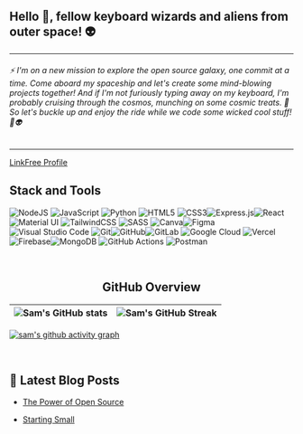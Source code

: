 ## Hello 👋, fellow keyboard wizards and aliens from outer space! 👽 
---
 ###### ⚡ I'm on a new mission to explore the open source galaxy, one commit at a time. Come aboard my spaceship and let's create some mind-blowing projects together! And if I'm not furiously typing away on my keyboard, I'm probably cruising through the cosmos, munching on some cosmic treats. 🚀 So let's buckle up and enjoy the ride while we code some wicked cool stuff! 🚀👽 
---
[LinkFree Profile](https://linkfree.eddiehub.io/SamMintah) 
<br>

## Stack and Tools

<img alt="NodeJS" src="https://img.shields.io/badge/node.js-%2343853D.svg?&style=for-the-badge&logo=node.js&logoColor=white"/> <img alt="JavaScript" src="https://img.shields.io/badge/javascript-%23323330.svg?&style=for-the-badge&logo=javascript&logoColor=%23F7DF1E"/> <img alt="Python" src="https://img.shields.io/badge/python-%2314354C.svg?&style=for-the-badge&logo=python&logoColor=white"/>  <img alt="HTML5" src="https://img.shields.io/badge/html5-%23E34F26.svg?&style=for-the-badge&logo=html5&logoColor=white"/> <img alt="CSS3" src="https://img.shields.io/badge/css3-%231572B6.svg?&style=for-the-badge&logo=css3&logoColor=white"/><img alt="Express.js" src="https://img.shields.io/badge/express.js-%23404d59.svg?&style=for-the-badge"/><img alt="React" src="https://img.shields.io/badge/react-%2320232a.svg?&style=for-the-badge&logo=react&logoColor=%2361DAFB"/><img alt="Material UI" src="https://img.shields.io/badge/materialui-%230081CB.svg?&style=for-the-badge&logo=material-ui&logoColor=white"/> <img alt="TailwindCSS" src="https://img.shields.io/badge/tailwindcss-%2338B2AC.svg?&style=for-the-badge&logo=tailwind-css&logoColor=white"/> <img alt="SASS" src="https://img.shields.io/badge/SASS-hotpink.svg?&style=for-the-badge&logo=SASS&logoColor=white"/> <img alt="Canva" src="https://img.shields.io/badge/Canva-%2300C4CC.svg?&style=for-the-badge&logo=Canva&logoColor=white"/><img alt="Figma" src="https://img.shields.io/badge/figma-%23F24E1E.svg?&style=for-the-badge&logo=figma&logoColor=white"/> <img alt="Visual Studio Code" src="https://img.shields.io/badge/VisualStudioCode-0078d7.svg?&style=for-the-badge&logo=visual-studio-code&logoColor=white"/> <img alt="Git" src="https://img.shields.io/badge/git-%23F05033.svg?&style=for-the-badge&logo=git&logoColor=white"/><img alt="GitHub" src="https://img.shields.io/badge/github-%23121011.svg?&style=for-the-badge&logo=github&logoColor=white"/><img alt="GitLab" src="https://img.shields.io/badge/gitlab-%23181717.svg?&style=for-the-badge&logo=gitlab&logoColor=white"/> <img alt="Google Cloud" src="https://img.shields.io/badge/GoogleCloud-%234285F4.svg?&style=for-the-badge&logo=google-cloud&logoColor=white"/> <img alt="Vercel" src="https://img.shields.io/badge/vercel-%23000000.svg?&style=for-the-badge&logo=vercel&logoColor=white"/> <img alt="Firebase" src="https://img.shields.io/badge/firebase-%23039BE5.svg?&style=for-the-badge&logo=firebase"/><img alt="MongoDB" src ="https://img.shields.io/badge/MongoDB-%234ea94b.svg?&style=for-the-badge&logo=mongodb&logoColor=white"/> <img alt="GitHub Actions" src="https://img.shields.io/badge/githubactions-%232671E5.svg?&style=for-the-badge&logo=githubactions&logoColor=white"/> <img alt="Postman" src="https://img.shields.io/badge/Postman-FF6C37?style=for-the-badge&logo=postman&logoColor=red" />

<br>

<h2 align="center">GitHub Overview</h2>


| ![Sam's GitHub stats](https://github-readme-stats.vercel.app/api?username=samMintah&show_icons=true&bg_color=00000000) | ![Sam's GitHub Streak](https://github-readme-streak-stats.herokuapp.com/?user=samMintah&theme=city-lights&bg_color=00000000) |
| :---: | :---: |

[![sam's github activity graph](https://github-readme-activity-graph.cyclic.app/graph?username=samMintah&theme=react)](https://github.com/samMintah/github-readme-activity-graph)

​

## 📖 Latest Blog Posts
<!-- BLOG-POST-LIST:START -->

- [The Power of Open Source](https://medium.com/@sfun675/the-power-of-open-source-how-it-can-help-you-grow-as-a-software-engineer-690a039a8232)

- [Starting Small](https://medium.com/@sfun675/starting-small-the-key-to-success-in-web-development-e696e38e66dd)

<!-- BLOG-POST-LIST:END -->



